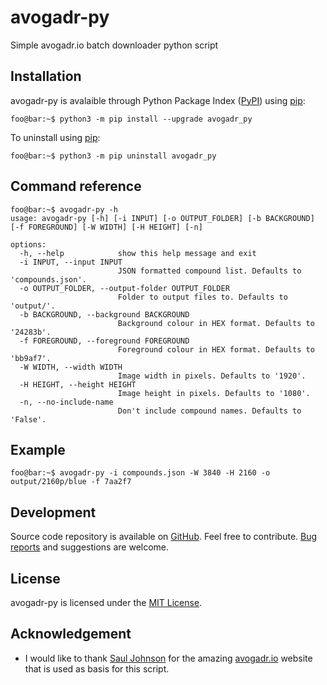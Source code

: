 # avogadr-py

Simple avogadr.io batch downloader python script

## Installation

avogadr-py is avalaible through Python Package Index ([PyPI](https://pypi.python.org/pypi)) using [pip](https://pip.pypa.io):

```console
foo@bar:~$ python3 -m pip install --upgrade avogadr_py
```

To uninstall using [pip](https://pip.pypa.io):

```console
foo@bar:~$ python3 -m pip uninstall avogadr_py
```

## Command reference

```console
foo@bar:~$ avogadr-py -h
usage: avogadr-py [-h] [-i INPUT] [-o OUTPUT_FOLDER] [-b BACKGROUND] [-f FOREGROUND] [-W WIDTH] [-H HEIGHT] [-n]

options:
  -h, --help            show this help message and exit
  -i INPUT, --input INPUT
                        JSON formatted compound list. Defaults to 'compounds.json'.
  -o OUTPUT_FOLDER, --output-folder OUTPUT_FOLDER
                        Folder to output files to. Defaults to 'output/'.
  -b BACKGROUND, --background BACKGROUND
                        Background colour in HEX format. Defaults to '24283b'.
  -f FOREGROUND, --foreground FOREGROUND
                        Foreground colour in HEX format. Defaults to 'bb9af7'.
  -W WIDTH, --width WIDTH
                        Image width in pixels. Defaults to '1920'.
  -H HEIGHT, --height HEIGHT
                        Image height in pixels. Defaults to '1080'.
  -n, --no-include-name
                        Don't include compound names. Defaults to 'False'.
```

## Example

```console
foo@bar:~$ avogadr-py -i compounds.json -W 3840 -H 2160 -o output/2160p/blue -f 7aa2f7
```

## Development

Source code repository is available on [GitHub](https://github.com/Czechbol/avogadr-py). Feel free to contribute. [Bug reports](https://github.com/Czechbol/avogadr-py/issues) and suggestions are welcome.

## License

avogadr-py is licensed under the [MIT License](https://github.com/Czechbol/avogadr-py/blob/main/LICENSE).

## Acknowledgement

- I would like to thank [Saul Johnson](https://github.com/lambdacasserole)
  for the amazing [avogadr.io](https://avogadr.io) website that is used as basis for this script.
